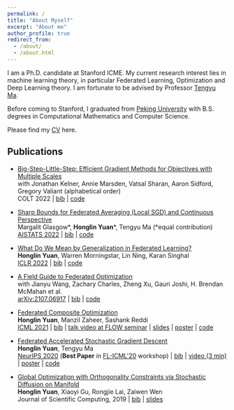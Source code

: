 ```yaml
---
permalink: /
title: "About Myself"
excerpt: "About me"
author_profile: true
redirect_from: 
  - /about/
  - /about.html
---
```


I am a Ph.D. candidate at Stanford ICME. My current research interest lies in machine learning theory, in particular Federated Learning, Optimization and Deep Learning theory. I am fortunate to be advised by Professor [Tengyu Ma](https://ai.stanford.edu/~tengyuma/).

Before coming to Stanford, I graduated from [Peking University](http://english.pku.edu.cn) with B.S. degrees in Computational Mathematics and Computer Science. 

Please find my [CV](https://cap.stanford.edu/profiles/viewCV?facultyId=180825&name=Honglin_Yuan) here.

## Publications

- [Big-Step-Little-Step: Efficient Gradient Methods for Objectives with Multiple Scales](https://arxiv.org/abs/2111.03137)     
  with Jonathan Kelner, Annie Marsden, Vatsal Sharan, Aaron Sidford, Gregory Valiant (alphabetical order)  
  COLT 2022 
  | [bib](https://dblp.org/rec/journals/corr/abs-2111-03137.html?view=bibtex) 
  | [code](https://github.com/hongliny/BSLS)
  
- [Sharp Bounds for Federated Averaging (Local SGD) and Continuous Perspective](https://arxiv.org/abs/2111.03741)  
  Margalit Glasgow\*, **Honglin Yuan**\*, Tengyu Ma (\*equal contribution)  
  [AISTATS 2022](https://proceedings.mlr.press/v151/glasgow22a.html) 
  | [bib](https://dblp.org/rec/journals/corr/abs-2111-03741.html?view=bibtex) 
  | [code](https://github.com/hongliny/Sharp-Bounds-for-FedAvg-and-Continuous-Perspective)
  
- [What Do We Mean by Generalization in Federated Learning?](https://arxiv.org/abs/2110.14216)  
  **Honglin Yuan**, Warren Morningstar, Lin Ning, Karan Singhal  
  [ICLR 2022](https://openreview.net/forum?id=VimqQq-i_Q) 
  | [bib](https://dblp.org/rec/journals/corr/abs-2110-14216.html?view=bibtex) 
  | [code](https://github.com/google-research/federated) 

- [A Field Guide to Federated Optimization](https://arxiv.org/abs/2107.06917)  
  with Jianyu Wang, Zachary Charles, Zheng Xu, Gauri Joshi, H. Brendan McMahan et al.  
  [arXiv:2107.06917](https://arxiv.org/abs/2107.06917) 
  | [bib](https://dblp.org/rec/journals/corr/abs-2107-06917.html?view=bibtex) 
  | [code](https://github.com/google-research/federated/tree/aa2df1c7f513584532cac9c939ddd94f434ed430/fedopt_guide) 

- [Federated Composite Optimization](https://arxiv.org/abs/2011.08474)  
  **Honglin Yuan**, Manzil Zaheer, Sashank Reddi  
  [ICML 2021](http://proceedings.mlr.press/v139/yuan21d.html) 
  | [bib](https://dblp.org/rec/conf/icml/YuanZR21.html?view=bibtex) 
  | [talk video at FLOW seminar](https://www.youtube.com/watch?v=tKDbc60XJks) 
  | [slides](https://hongliny.github.io/files/FCO_ICML21/FCO_ICML21_slides.pdf) 
  | [poster](https://hongliny.github.io/files/FCO_ICML21/FCO_poster.pdf) 
  | [code](https://github.com/hongliny/FCO-ICML21)

- [Federated Accelerated Stochastic Gradient Descent](https://arxiv.org/abs/2006.08950)  
  **Honglin Yuan**, Tengyu Ma  
  [NeurIPS 2020](https://papers.nips.cc/paper/2020/hash/39d0a8908fbe6c18039ea8227f827023-Abstract.html) 
  (**Best Paper** in [FL-ICML'20](http://federated-learning.org/fl-icml-2020/) workshop)
  | [bib](https://dblp.org/rec/conf/nips/YuanM20.html?view=bibtex)
  | [video (3 min)](https://youtu.be/K28zpAgg3HM)
  | [poster](https://hongliny.github.io/files/FedAc_NeurIPS20/FedAc_NeurIPS20_poster.pdf) 
  | [code](https://github.com/hongliny/FedAc-NeurIPS20) 


- [Global Optimization with Orthogonality Constraints via Stochastic Diffusion on Manifold](https://link.springer.com/article/10.1007/s10915-019-00971-w)  
  **Honglin Yuan**, Xiaoyi Gu, Rongjie Lai, Zaiwen Wen  
  Journal of Scientific Computing, 2019 
  | [bib](https://dblp.org/rec/journals/jscic/YuanGLW19.html?view=bibtex)
  | [slides](https://hongliny.github.io/files/GlobalOptStfMfd_JSC19/GlobalOptStfMfd_JSC19_slides.pdf)
  





## <!--For more info-->

<!--More info about configuring academicpages can be found in [the guide](https://academicpages.github.io/markdown/). The [guides for the Minimal Mistakes theme](https://mmistakes.github.io/minimal-mistakes/docs/configuration/) (which this theme was forked from) might also be helpful.-->


